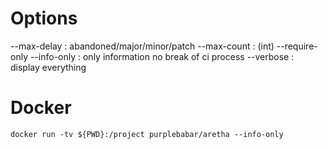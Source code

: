 # Options

--max-delay : abandoned/major/minor/patch
--max-count : (int)
--require-only
--info-only : only information no break of ci process
--verbose   : display everything


# Docker

```docker run -tv ${PWD}:/project purplebabar/aretha --info-only```
